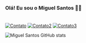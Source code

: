 ###  Olá! Eu sou o Miguel Santos 👋🏼
#
[![Contato](https://img.shields.io/badge/LinkedIn-0077B5?style=for-the-badge&logo=linkedin&logoColor=white)](https://www.linkedin.com/in/santosmiguel14/)
[![Contato2](https://img.shields.io/badge/Instagram-E4405F?style=for-the-badge&logo=instagram&logoColor=white)](https://www.instagram.com/santoxz.m/)
[![Contato3](https://img.shields.io/badge/Discord-7289DA?style=for-the-badge&logo=discord&logoColor=white)](https://discord.com/channels/@me/1135358577117237329)


![Miguel Santos GitHub stats](https://github-readme-stats.vercel.app/api?username=santosmgs&show_icons=true&theme=transparent)
